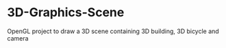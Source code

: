 # 3D-Graphics-Scene
OpenGL project to draw a 3D scene containing 3D building, 3D bicycle and camera

